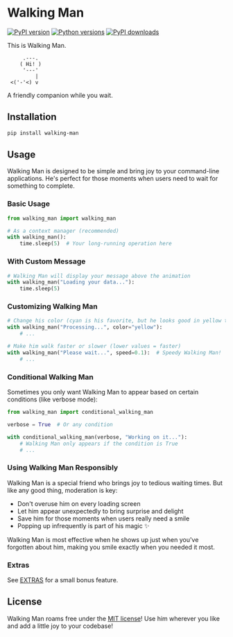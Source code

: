 # Walking Man

[![PyPI version](https://img.shields.io/pypi/v/walking-man.svg)](https://pypi.org/project/walking-man/)
[![Python versions](https://img.shields.io/pypi/pyversions/walking-man.svg)](https://pypi.org/project/walking-man/)
[![PyPI downloads](https://img.shields.io/pypi/dm/timecapsule.svg)](https://pypi.org/project/walking-man/)

This is Walking Man.

```
     .---.
    ( Hi! )
     '---'
         |
 <('-'<) v
 ```

A friendly companion while you wait.

## Installation

```bash
pip install walking-man
```

## Usage

Walking Man is designed to be simple and bring joy to your command-line applications. He's perfect for those moments when users need to wait for something to complete.

### Basic Usage

```python
from walking_man import walking_man

# As a context manager (recommended)
with walking_man():
    time.sleep(5)  # Your long-running operation here
```

### With Custom Message

```python
# Walking Man will display your message above the animation
with walking_man("Loading your data..."):
    time.sleep(5)
```

### Customizing Walking Man

```python
# Change his color (cyan is his favorite, but he looks good in yellow too)
with walking_man("Processing...", color="yellow"):
    # ...

# Make him walk faster or slower (lower values = faster)
with walking_man("Please wait...", speed=0.1):  # Speedy Walking Man!
    # ...
```

### Conditional Walking Man

Sometimes you only want Walking Man to appear based on certain conditions (like verbose mode):

```python
from walking_man import conditional_walking_man

verbose = True  # Or any condition

with conditional_walking_man(verbose, "Working on it..."):
    # Walking Man only appears if the condition is True
    # ...
```

### Using Walking Man Responsibly

Walking Man is a special friend who brings joy to tedious waiting times. But like any good thing, moderation is key:

- Don't overuse him on every loading screen
- Let him appear unexpectedly to bring surprise and delight
- Save him for those moments when users really need a smile
- Popping up infrequently is part of his magic ✨

Walking Man is most effective when he shows up just when you've forgotten about him, making you smile exactly when you needed it most.

### Extras

See [EXTRAS](EXTRAS.md) for a small bonus feature.

## License

Walking Man roams free under the [MIT license](LICENSE)! Use him wherever you like and add a little joy to your codebase!
